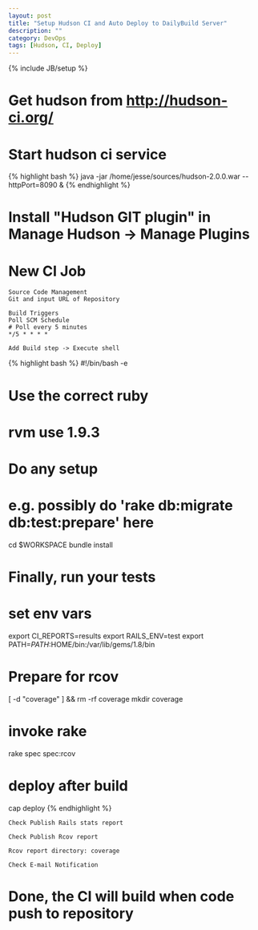 ```yaml
---
layout: post
title: "Setup Hudson CI and Auto Deploy to DailyBuild Server"
description: ""
category: DevOps
tags: [Hudson, CI, Deploy]
---
```

{% include JB/setup %}

# Get hudson from <http://hudson-ci.org/>

# Start hudson ci service

{% highlight bash %}
java -jar /home/jesse/sources/hudson-2.0.0.war --httpPort=8090 &
{% endhighlight %}

# Install "Hudson GIT plugin" in Manage Hudson -> Manage Plugins

# New CI Job
    Source Code Management
    Git and input URL of Repository

    Build Triggers
    Poll SCM Schedule 
    # Poll every 5 minutes
    */5 * * * *

    Add Build step -> Execute shell

{% highlight bash %}
#!/bin/bash -e

# Use the correct ruby
# rvm use 1.9.3
# Do any setup
# e.g. possibly do 'rake db:migrate db:test:prepare' here
cd $WORKSPACE
bundle install
# Finally, run your tests

# set env vars
export CI_REPORTS=results
export RAILS_ENV=test
export PATH=$PATH:$HOME/bin:/var/lib/gems/1.8/bin

# Prepare for rcov
[ -d "coverage" ] && rm -rf coverage
mkdir coverage

# invoke rake
rake spec spec:rcov

# deploy after build
cap deploy
{% endhighlight %}


    Check Publish Rails stats report

    Check Publish Rcov report

    Rcov report directory: coverage

    Check E-mail Notification

# Done, the CI will build when code push to repository